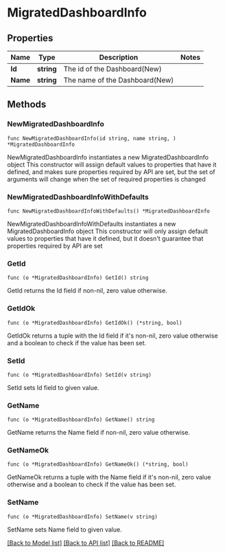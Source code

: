 # MigratedDashboardInfo

## Properties

Name | Type | Description | Notes
------------ | ------------- | ------------- | -------------
**Id** | **string** | The id of the Dashboard(New) | 
**Name** | **string** | The name of the Dashboard(New) | 

## Methods

### NewMigratedDashboardInfo

`func NewMigratedDashboardInfo(id string, name string, ) *MigratedDashboardInfo`

NewMigratedDashboardInfo instantiates a new MigratedDashboardInfo object
This constructor will assign default values to properties that have it defined,
and makes sure properties required by API are set, but the set of arguments
will change when the set of required properties is changed

### NewMigratedDashboardInfoWithDefaults

`func NewMigratedDashboardInfoWithDefaults() *MigratedDashboardInfo`

NewMigratedDashboardInfoWithDefaults instantiates a new MigratedDashboardInfo object
This constructor will only assign default values to properties that have it defined,
but it doesn't guarantee that properties required by API are set

### GetId

`func (o *MigratedDashboardInfo) GetId() string`

GetId returns the Id field if non-nil, zero value otherwise.

### GetIdOk

`func (o *MigratedDashboardInfo) GetIdOk() (*string, bool)`

GetIdOk returns a tuple with the Id field if it's non-nil, zero value otherwise
and a boolean to check if the value has been set.

### SetId

`func (o *MigratedDashboardInfo) SetId(v string)`

SetId sets Id field to given value.


### GetName

`func (o *MigratedDashboardInfo) GetName() string`

GetName returns the Name field if non-nil, zero value otherwise.

### GetNameOk

`func (o *MigratedDashboardInfo) GetNameOk() (*string, bool)`

GetNameOk returns a tuple with the Name field if it's non-nil, zero value otherwise
and a boolean to check if the value has been set.

### SetName

`func (o *MigratedDashboardInfo) SetName(v string)`

SetName sets Name field to given value.



[[Back to Model list]](../README.md#documentation-for-models) [[Back to API list]](../README.md#documentation-for-api-endpoints) [[Back to README]](../README.md)


